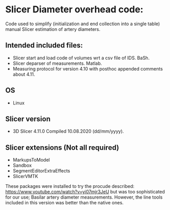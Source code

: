 # Slicer Diameter overhead code:

Code used to simplify (initialization and end collection into a single table) manual Slicer estimation of artery diameters.

## Intended included files:
- Slicer start and load code of volumes wrt a csv file of IDS. BaSh.
- Slicer deparser of measurements. Matlab.
- Measuring protocol for version 4.10 with posthoc appended comments about 4.11.

## OS
- Linux

## Slicer version
- 3D Slicer 4.11.0 Compiled 10.08.2020 (dd/mm/yyyy).
 
## Slicer extensions (Not all required)
- MarkupsToModel
- Sandbox
- SegmentEditorExtraEffects
- SlicerVMTK

These packages were installed to try the procude described: https://www.youtube.com/watch?v=yi07mjr3JeU but was too sophisticated for our use; Basilar artery diameter measurements. However, the line tools included in this version was better than the native ones.


